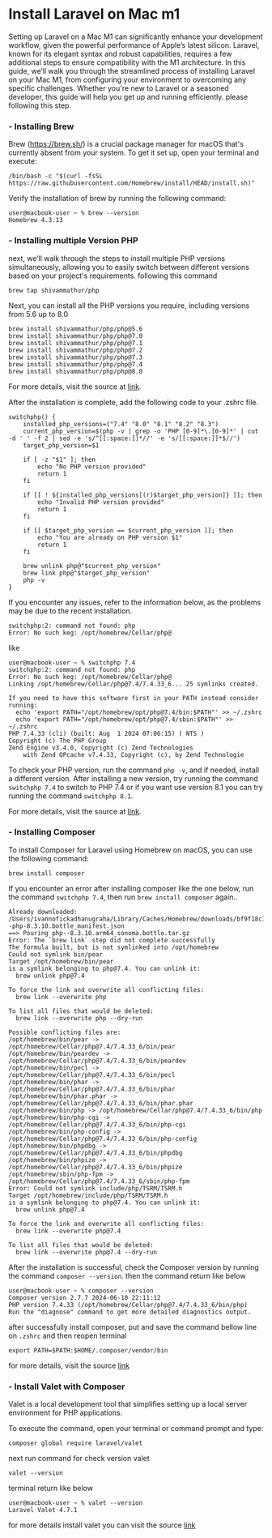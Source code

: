 # Install Laravel on Mac m1
Setting up Laravel on a Mac M1 can significantly enhance your development workflow, given the powerful performance of Apple’s latest silicon. Laravel, known for its elegant syntax and robust capabilities, requires a few additional steps to ensure compatibility with the M1 architecture. In this guide, we’ll walk you through the streamlined process of installing Laravel on your Mac M1, from configuring your environment to overcoming any specific challenges. Whether you're new to Laravel or a seasoned developer, this guide will help you get up and running efficiently. please following this step.

### - Installing Brew
Brew (https://brew.sh/) is a crucial package manager for macOS that's currently absent from your system. To get it set up, open your terminal and execute:
```
/bin/bash -c "$(curl -fsSL https://raw.githubusercontent.com/Homebrew/install/HEAD/install.sh)"
```
Verify the installation of brew by running the following command:

```
user@macbook-user ~ % brew --version
Homebrew 4.3.13
```

### - Installing multiple Version PHP
next, we’ll walk through the steps to install multiple PHP versions simultaneously, allowing you to easily switch between different versions based on your project's requirements. following this command

```
brew tap shivammathur/php
```
Next, you can install all the PHP versions you require, including versions from 5.6 up to 8.0 

```
brew install shivammathur/php/php@5.6
brew install shivammathur/php/php@7.0
brew install shivammathur/php/php@7.1
brew install shivammathur/php/php@7.2
brew install shivammathur/php/php@7.3
brew install shivammathur/php/php@7.4
brew install shivammathur/php/php@8.0
```
For more details, visit the source at [link](https://medium.com/macoclock/how-to-install-multiple-php-versions-on-macos-1f290c32cd63#:~:text=Install%20multiple%20versions%20of%20PHP).

After the installation is complete, add the following code to your .zshrc file.
```
switchphp() {
    installed_php_versions=("7.4" "8.0" "8.1" "8.2" "8.3")
    current_php_version=$(php -v | grep -o 'PHP [0-9]*\.[0-9]*' | cut -d ' ' -f 2 | sed -e 's/^[[:space:]]*//' -e 's/[[:space:]]*$//')
    target_php_version=$1
    
    if [ -z "$1" ]; then
        echo "No PHP version provided"
        return 1
    fi
    
    if [[ ! ${installed_php_versions[(r)$target_php_version]} ]]; then
        echo "Invalid PHP version provided"
        return 1
    fi
    
    if [[ $target_php_version == $current_php_version ]]; then
        echo "You are already on PHP version $1"
        return 1
    fi
    
    brew unlink php@"$current_php_version"
    brew link php@"$target_php_version"
    php -v
}
```
If you encounter any issues, refer to the information below, as the problems may be due to the recent installation.
```
switchphp:2: command not found: php
Error: No such keg: /opt/homebrew/Cellar/php@
```
like
```
user@macbook-user ~ % switchphp 7.4
switchphp:2: command not found: php
Error: No such keg: /opt/homebrew/Cellar/php@
Linking /opt/homebrew/Cellar/php@7.4/7.4.33_6... 25 symlinks created.

If you need to have this software first in your PATH instead consider running:
  echo 'export PATH="/opt/homebrew/opt/php@7.4/bin:$PATH"' >> ~/.zshrc
  echo 'export PATH="/opt/homebrew/opt/php@7.4/sbin:$PATH"' >> ~/.zshrc
PHP 7.4.33 (cli) (built: Aug  1 2024 07:06:15) ( NTS )
Copyright (c) The PHP Group
Zend Engine v3.4.0, Copyright (c) Zend Technologies
    with Zend OPcache v7.4.33, Copyright (c), by Zend Technologie
```
To check your PHP version, run the command `php -v`, and if needed, install a different version. After installing a new version, try running the command `switchphp 7.4` to switch to PHP 7.4 or if you want use version 8.1 you can try running the command `switchphp 8.1`.

For more details, visit the source at [link](https://fsylum.net/blog/simple-php-switching-zsh-function/#:~:text=Quick%20note%3A%20We%20can%20use%20shivammathur/homebrew%2Dphp%20to%20install%20any%20PHP%20older%20than%208.0.).

### - Installing Composer
To install Composer for Laravel using Homebrew on macOS, you can use the following command:

```
brew install composer
```
If you encounter an error after installing composer like the one below, run the command `switchphp 7.4`, then run `brew install composer`
again..
```
Already downloaded: /Users/ivannofickadhanugraha/Library/Caches/Homebrew/downloads/bf9f18c1224a72004ddf6d70ba0203e570251c8223efea7284955158db329dd0--php-8.3.10.bottle_manifest.json
==> Pouring php--8.3.10.arm64_sonoma.bottle.tar.gz
Error: The `brew link` step did not complete successfully
The formula built, but is not symlinked into /opt/homebrew
Could not symlink bin/pear
Target /opt/homebrew/bin/pear
is a symlink belonging to php@7.4. You can unlink it:
  brew unlink php@7.4

To force the link and overwrite all conflicting files:
  brew link --overwrite php

To list all files that would be deleted:
  brew link --overwrite php --dry-run

Possible conflicting files are:
/opt/homebrew/bin/pear -> /opt/homebrew/Cellar/php@7.4/7.4.33_6/bin/pear
/opt/homebrew/bin/peardev -> /opt/homebrew/Cellar/php@7.4/7.4.33_6/bin/peardev
/opt/homebrew/bin/pecl -> /opt/homebrew/Cellar/php@7.4/7.4.33_6/bin/pecl
/opt/homebrew/bin/phar -> /opt/homebrew/Cellar/php@7.4/7.4.33_6/bin/phar
/opt/homebrew/bin/phar.phar -> /opt/homebrew/Cellar/php@7.4/7.4.33_6/bin/phar.phar
/opt/homebrew/bin/php -> /opt/homebrew/Cellar/php@7.4/7.4.33_6/bin/php
/opt/homebrew/bin/php-cgi -> /opt/homebrew/Cellar/php@7.4/7.4.33_6/bin/php-cgi
/opt/homebrew/bin/php-config -> /opt/homebrew/Cellar/php@7.4/7.4.33_6/bin/php-config
/opt/homebrew/bin/phpdbg -> /opt/homebrew/Cellar/php@7.4/7.4.33_6/bin/phpdbg
/opt/homebrew/bin/phpize -> /opt/homebrew/Cellar/php@7.4/7.4.33_6/bin/phpize
/opt/homebrew/sbin/php-fpm -> /opt/homebrew/Cellar/php@7.4/7.4.33_6/sbin/php-fpm
Error: Could not symlink include/php/TSRM/TSRM.h
Target /opt/homebrew/include/php/TSRM/TSRM.h
is a symlink belonging to php@7.4. You can unlink it:
  brew unlink php@7.4

To force the link and overwrite all conflicting files:
  brew link --overwrite php@7.4

To list all files that would be deleted:
  brew link --overwrite php@7.4 --dry-run
```
After the installation is successful, check the Composer version by running the command `composer --version`. then the command return like below
```
user@macbook-user ~ % composer --version
Composer version 2.7.7 2024-06-10 22:11:12
PHP version 7.4.33 (/opt/homebrew/Cellar/php@7.4/7.4.33_6/bin/php)
Run the "diagnose" command to get more detailed diagnostics output.
```
after successfully install composer, put and save the command bellow line on `.zshrc` and then reopen terminal
```
export PATH=$PATH:$HOME/.composer/vendor/bin
```

for more details, visit the source [link](https://gist.github.com/bradtraversy/b58f74cd863a465068eaeaae1544d9be#install-composer-php-dependency-manager:~:text=Install%20composer%20(PHP%20Dependency%20Manager))

### - Install Valet with Composer
Valet is a local development tool that simplifies setting up a local server environment for PHP applications.

To execute the command, open your terminal or command prompt and type:
```
composer global require laravel/valet
```
next run command for check version valet
```
valet --version
```
terminal return like below

```
user@macbook-user ~ % valet --version
Laravel Valet 4.7.1
```

for more details install valet you can visit the source [link](https://gist.github.com/bradtraversy/b58f74cd863a465068eaeaae1544d9be#install-valet-with-composer)
